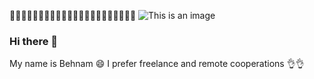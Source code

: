 :link::link::link::link::link::link::link::link::link::link::link::link::link::link::link::link::link::link::link::link::link::link:
![This is an image](https://myoctocat.com/assets/images/base-octocat.svg)
### Hi there 👋
My name is Behnam :smile:
I prefer freelance and remote cooperations :ok_hand::ok_hand:
<!--
**baloochyb/baloochyb** is a ✨ _special_ ✨ repository because its `README.md` (this file) appears on your GitHub profile.

Here are some ideas to get you started:
https://www.webfx.com/tools/emoji-cheat-sheet/

- 🔭 I’m currently working on ...
- 🌱 I’m currently learning ...
- 👯 I’m looking to collaborate on ...
- 🤔 I’m looking for help with ...
- 💬 Ask me about ...
- 📫 How to reach me: ...
- 😄 Pronouns: ...
- ⚡ Fun fact: ...
-->
